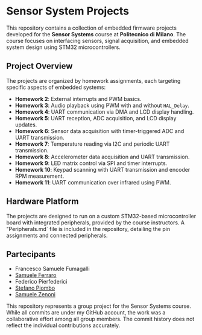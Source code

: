 # Sensor System Projects

This repository contains a collection of embedded firmware projects developed for the **Sensor Systems** course at **Politecnico di Milano**. The course focuses on interfacing sensors, signal acquisition, and embedded system design using STM32 microcontrollers.

## Project Overview

The projects are organized by homework assignments, each targeting specific aspects of embedded systems:

- **Homework 2**: External interrupts and PWM basics.
- **Homework 3**: Audio playback using PWM with and without `HAL_Delay`.
- **Homework 4**: UART communication via DMA and LCD display handling.
- **Homework 5**: UART reception, ADC acquisition, and LCD display updates.
- **Homework 6**: Sensor data acquisition with timer-triggered ADC and UART transmission.
- **Homework 7**: Temperature reading via I2C and periodic UART transmission.
- **Homework 8**: Accelerometer data acquisition and UART transmission.
- **Homework 9**: LED matrix control via SPI and timer interrupts.
- **Homework 10**: Keypad scanning with UART transmission and encoder RPM measurement.
- **Homework 11**: UART communication over infrared using PWM.

## Hardware Platform

The projects are designed to run on a custom STM32-based microcontroller board with integrated peripherals, provided by the course instructors. A "Peripherals.md` file is included in the repository, detailing the pin assignments and connected peripherals.

## Partecipants
 - Francesco Samuele Fumagalli
 - [Samuele Ferraro](https://github.com/SamueleFerraro)
 - Federico Pierfederici
 - [Stefano Piombo](https://github.com/stepiombo)
 - [Samuele Zenoni](https://github.com/SamueleZenoni)

This repository represents a group project for the Sensor Systems course. While all commits are under my GitHub account, the work was a collaborative effort among all group members. The commit history does not reflect the individual contributions accurately.

